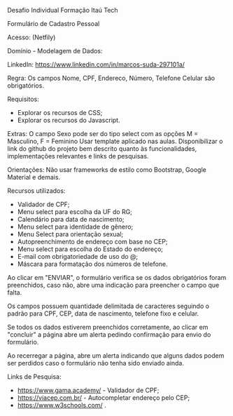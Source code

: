 Desafio Individual Formação Itaú Tech

Formulário de Cadastro Pessoal

Acesso: (Netfily)

Domínio - Modelagem de Dados:

LinkedIn: https://www.linkedin.com/in/marcos-suda-297101a/

Regra:
Os campos Nome, CPF, Endereco, Número, Telefone Celular são obrigatórios.

Requisitos:
- Explorar os recursos de CSS;
- Explorar os recursos do Javascript.

Extras:
O campo Sexo pode ser do tipo select com as opções M = Masculino, F = Feminino
Usar template aplicado nas aulas.
Disponibilizar o link do github do projeto bem descrito quanto às funcionalidades, implementações relevantes e links de pesquisas.

Orientações:
Não usar frameworks de estilo como Bootstrap, Google Material e demais.

Recursos utilizados:
- Validador de CPF;
- Menu select para escolha da UF do RG;
- Calendário para data de nascimento;
- Menu select para identidade de gênero;
- Menu Select para orientação sexual;
- Autopreenchimento de endereço com base no CEP;
- Menu select para escolha do Estado do endereço;
- E-mail com obrigatoriedade de uso do @;
- Máscara para formatação dos números de telefone.

Ao clicar em "ENVIAR", o formulário verifica se os dados obrigatórios foram preenchidos, caso não, abre uma indicação para preencher o campo que falta.

Os campos possuem quantidade delimitada de caracteres seguindo o padrão para CPF, CEP, data de nascimento, telefone fixo e celular.

Se todos os dados estiverem preenchidos corretamente, ao clicar em "concluir" a página abre um alerta pedindo confirmação para envio do formulário.

Ao recerregar a página, abre um alerta indicando que alguns dados podem ser perdidos caso o formulário não tenha sido enviado ainda.

Links de Pesquisa:
- https://www.gama.academy/ - Validador de CPF;
- https://viacep.com.br/ - Autocompletar endereço pelo CEP;
- https://www.w3schools.com/ .
